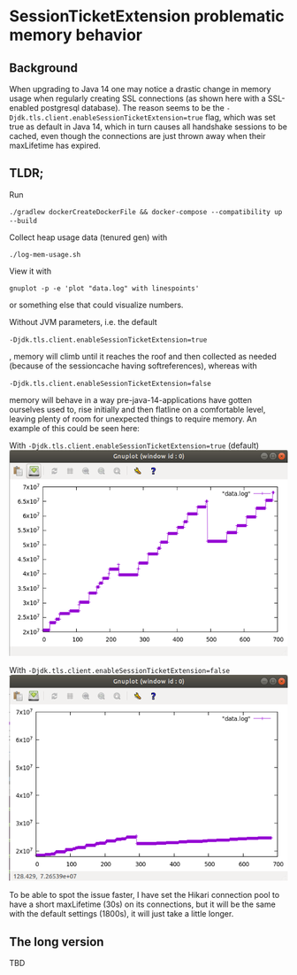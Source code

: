 # SessionTicketExtension problematic memory behavior

## Background
When upgrading to Java 14 one may notice a drastic change in memory usage when
regularly creating SSL connections (as shown here with a SSL-enabled postgresql database).
The reason seems to be the `-Djdk.tls.client.enableSessionTicketExtension=true` flag,
which was set true as default in Java 14, which in turn causes all handshake sessions to
be cached, even though the connections are just thrown away when their maxLifetime has expired.

## TLDR;
Run
```
./gradlew dockerCreateDockerFile && docker-compose --compatibility up --build
```
Collect heap usage data (tenured gen) with
```
./log-mem-usage.sh
```
View it with
```
gnuplot -p -e 'plot "data.log" with linespoints'
```
or something else that could visualize numbers.

Without JVM parameters, i.e. the default

`-Djdk.tls.client.enableSessionTicketExtension=true`

, memory will climb until it reaches the roof and then collected as needed (because of the
sessioncache having softreferences), whereas with

`-Djdk.tls.client.enableSessionTicketExtension=false`

memory will behave in a way pre-java-14-applications have gotten ourselves used to,
rise initially and then flatline on a comfortable level, leaving plenty of room for
unexpected things to require memory. An example of this could be seen here:

With `-Djdk.tls.client.enableSessionTicketExtension=true` (default)
![Alt text](images/with-ste.png?raw=true "With jdk.tls.client.enableSessionTicketExtension=true")

With `-Djdk.tls.client.enableSessionTicketExtension=false`
![Alt text](images/without-ste.png?raw=true "With jdk.tls.client.enableSessionTicketExtension=true")

To be able to spot the issue faster, I have set the Hikari connection pool to have a short
maxLifetime (30s) on its connections, but it will be the same with the default settings (1800s),
it will just take a little longer.

## The long version
TBD